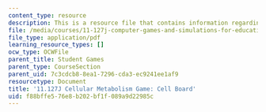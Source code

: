 ```yaml
---
content_type: resource
description: This is a resource file that contains information regarding game board.
file: /media/courses/11-127j-computer-games-and-simulations-for-education-and-exploration-spring-2015/f88bffe576e8b202bf1f089a9d22985c_MIT11_127JS15_DC_board.pdf
file_type: application/pdf
learning_resource_types: []
ocw_type: OCWFile
parent_title: Student Games
parent_type: CourseSection
parent_uid: 7c3cdcb8-8ea1-7296-cda3-ec9241ee1af9
resourcetype: Document
title: '11.127J Cellular Metabolism Game: Cell Board'
uid: f88bffe5-76e8-b202-bf1f-089a9d22985c
---
```

